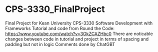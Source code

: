 # CPS-3330_FinalProject
Final Project for Kean University CPS-3330 Software Development with Frameworks
Tutorial and code from Round the Code: https://www.youtube.com/watch?v=3OkZCAZHbc0
There are noticable changes between code in tutorial and project in terms of spacing and padding but not in logic
Comments done by ChatGBT
